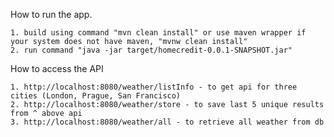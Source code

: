 How to run the app.

    1. build using command "mvn clean install" or use maven wrapper if your system does not have maven, "mvnw clean install"
    2. run command "java -jar target/homecredit-0.0.1-SNAPSHOT.jar"

How to access the API

    1. http://localhost:8080/weather/listInfo - to get api for three cities (London, Prague, San Francisco)
    2. http://localhost:8080/weather/store - to save last 5 unique results from ^ above api
    3. http://localhost:8080/weather/all - to retrieve all weather from db 
